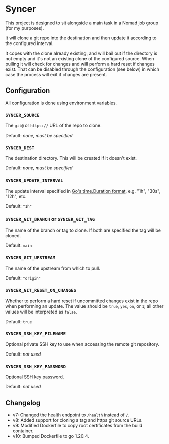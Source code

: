 # Syncer

This project is designed to sit alongside a main task in a Nomad job group (for my purposes).

It will clone a git repo into the destination and then update it according to the configured interval.

It copes with the clone already existing, and will bail out if the directory is not empty and it's not an existing clone
of the configured source. When pulling it will check for changes and will perform a hard reset if changes exist. That
can be disabled through the configuration (see below) in which case the process will exit if changes are present.

## Configuration

All configuration is done using environment variables.

### `SYNCER_SOURCE`

The `git@` or `https://` URL of the repo to clone.

Default: _none, must be specified_

### `SYNCER_DEST`

The destination directory. This will be created if it doesn't exist.

Default: _none, must be specified_

### `SYNCER_UPDATE_INTERVAL`

The update interval specified in [Go's time.Duration format](https://pkg.go.dev/time#ParseDuration), e.g. "1h", "30s", "12h", etc.

Default: `"1h"`

### `SYNCER_GIT_BRANCH` or `SYNCER_GIT_TAG`

The name of the branch or tag to clone. If both are specified the tag will be cloned.

Default: `main`

### `SYNCER_GIT_UPSTREAM`

The name of the upstream from which to pull.

Default: `"origin"`

### `SYNCER_GIT_RESET_ON_CHANGES`

Whether to perform a hard reset if uncommitted changes exist in the repo when performing an update. The value should be
`true`, `yes`, `on`, or `1`; all other values will be interpreted as `false`.

Default: `true`

### `SYNCER_SSH_KEY_FILENAME`

Optional private SSH key to use when accessing the remote git repository.

Default: _not used_

### `SYNCER_SSH_KEY_PASSWORD`

Optional SSH key password.

Default: _not used_

## Changelog

* v7: Changed the health endpoint to `/health` instead of `/`.
* v8: Added support for cloning a tag and https git source URLs.
* v9: Modified Dockerfile to copy root certificates from the build container.
* v10: Bumped Dockerfile to go 1.20.4.
